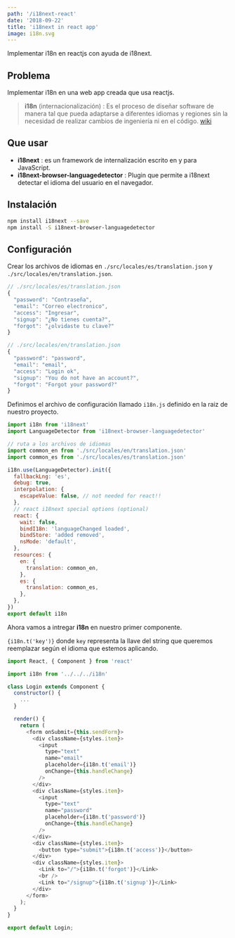```yaml
---
path: '/i18next-react'
date: '2018-09-22'
title: 'i18next in react app'
image: i18n.svg
---
```


Implementar i18n en reactjs con ayuda de i18next.

## Problema

Implementar i18n en una web app creada que usa reactjs.

> **i18n** (internacionalización) : Es el proceso de diseñar software de manera tal que pueda adaptarse a diferentes idiomas y regiones sin la necesidad de realizar cambios de ingeniería ni en el código. [wiki](https://es.wikipedia.org/wiki/Internacionalizaci%C3%B3n_y_localizaci%C3%B3n)

## Que usar

- **i18next** : es un framework de internalización escrito en y para JavaScript.
- **i18next-browser-languagedetector** : Plugin que permite a i18next detectar el idioma del usuario en el navegador.

## Instalación

```bash
npm install i18next --save
npm install -S i18next-browser-languagedetector
```

## Configuración

Crear los archivos de idiomas en `./src/locales/es/translation.json` y `./src/locales/en/translation.json`.

```javascript
// ./src/locales/es/translation.json
{
  "password": "Contraseña",
  "email": "Correo electronico",
  "access": "Ingresar",
  "signup": "¿No tienes cuenta?",
  "forgot": "¿olvidaste tu clave?"
}
```

```javascript
// ./src/locales/en/translation.json
{
  "password": "password",
  "email": "email",
  "access": "Login ok",
  "signup": "You do not have an account?",
  "forgot": "Forgot your password?"
}
```

Definimos el archivo de configuración llamado `i18n.js` definido en la raiz de nuestro proyecto.

```javascript
import i18n from 'i18next'
import LanguageDetector from 'i18next-browser-languagedetector'

// ruta a los archivos de idiomas
import common_en from './src/locales/en/translation.json'
import common_es from './src/locales/es/translation.json'

i18n.use(LanguageDetector).init({
  fallbackLng: 'es',
  debug: true,
  interpolation: {
    escapeValue: false, // not needed for react!!
  },
  // react i18next special options (optional)
  react: {
    wait: false,
    bindI18n: 'languageChanged loaded',
    bindStore: 'added removed',
    nsMode: 'default',
  },
  resources: {
    en: {
      translation: common_en,
    },
    es: {
      translation: common_es,
    },
  },
})
export default i18n
```

Ahora vamos a intregar **i18n** en nuestro primer componente.

`{i18n.t('key')}` donde `key` representa la llave del string que queremos reemplazar según el idioma que estemos aplicando.

```javascript
import React, { Component } from 'react'

import i18n from '../../../i18n'

class Login extends Component {
  constructor() {
    ...
  }

  render() {
    return (
      <form onSubmit={this.sendForm}>
        <div className={styles.item}>
          <input
            type="text"
            name="email"
            placeholder={i18n.t('email')}
            onChange={this.handleChange}
          />
        </div>
        <div className={styles.item}>
          <input
            type="text"
            name="password"
            placeholder={i18n.t('password')}
            onChange={this.handleChange}
          />
        </div>
        <div className={styles.item}>
          <button type="submit">{i18n.t('access')}</button>
        </div>
        <div className={styles.item}>
          <Link to="/">{i18n.t('forgot')}</Link>
          <br />
          <Link to="/signup">{i18n.t('signup')}</Link>
        </div>
      </form>
    );
  }
}

export default Login;
```
